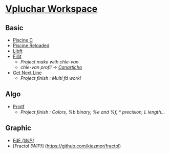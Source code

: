 # [Vpluchar Workspace](https://github.com/kiezmor/dev/)

## Basic
* [Piscine C](https://github.com/kiezmor/piscine_c)
* [Piscine Reloaded](https://github.com/kiezmor/piscine_r)
* [Libft](https://github.com/kiezmor/libft)
* [Fillit](https://github.com/kiezmor/fillit)
	* *Project make with chle-van*
	* *chle-van profil -> [Canarticho](https://github.com/Canarticho)*
* [Get Next Line](https://github.com/kiezmor/gnl)
	* *Project finish : Multi fd work!*
## Algo
* [Printf](https://github.com/kiezmor/printf)
	* *Project finish : Colors, %b binary, %e and %f, * precision, L length...*
## Graphic
* [FdF *(WIP)*](https://github.com/kiezmor/fdf)
* [Fractol *(WIP)*] (https://github.com/kiezmor/fractol)